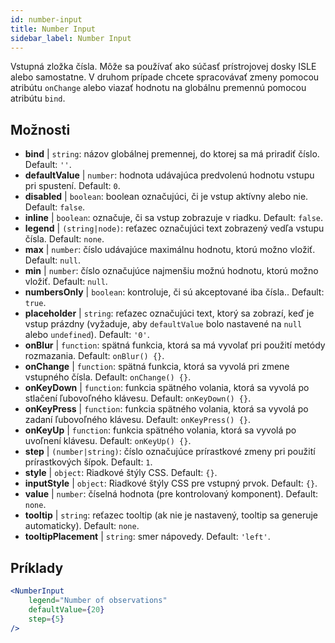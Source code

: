 ```yaml
---
id: number-input
title: Number Input
sidebar_label: Number Input
---
```


Vstupná zložka čísla. Môže sa používať ako súčasť prístrojovej dosky ISLE alebo samostatne. V druhom prípade chcete spracovávať zmeny pomocou atribútu `onChange` alebo viazať hodnotu na globálnu premennú pomocou atribútu `bind`.

## Možnosti

* __bind__ | `string`: názov globálnej premennej, do ktorej sa má priradiť číslo. Default: `''`.
* __defaultValue__ | `number`: hodnota udávajúca predvolenú hodnotu vstupu pri spustení. Default: `0`.
* __disabled__ | `boolean`: boolean označujúci, či je vstup aktívny alebo nie. Default: `false`.
* __inline__ | `boolean`: označuje, či sa vstup zobrazuje v riadku. Default: `false`.
* __legend__ | `(string|node)`: reťazec označujúci text zobrazený vedľa vstupu čísla. Default: `none`.
* __max__ | `number`: číslo udávajúce maximálnu hodnotu, ktorú možno vložiť. Default: `null`.
* __min__ | `number`: číslo označujúce najmenšiu možnú hodnotu, ktorú možno vložiť. Default: `null`.
* __numbersOnly__ | `boolean`: kontroluje, či sú akceptované iba čísla.. Default: `true`.
* __placeholder__ | `string`: reťazec označujúci text, ktorý sa zobrazí, keď je vstup prázdny (vyžaduje, aby `defaultValue` bolo nastavené na `null` alebo `undefined`). Default: `'0'`.
* __onBlur__ | `function`: spätná funkcia, ktorá sa má vyvolať pri použití metódy rozmazania. Default: `onBlur() {}`.
* __onChange__ | `function`: spätná funkcia, ktorá sa vyvolá pri zmene vstupného čísla. Default: `onChange() {}`.
* __onKeyDown__ | `function`: funkcia spätného volania, ktorá sa vyvolá po stlačení ľubovoľného klávesu. Default: `onKeyDown() {}`.
* __onKeyPress__ | `function`: funkcia spätného volania, ktorá sa vyvolá po zadaní ľubovoľného klávesu. Default: `onKeyPress() {}`.
* __onKeyUp__ | `function`: funkcia spätného volania, ktorá sa vyvolá po uvoľnení klávesu. Default: `onKeyUp() {}`.
* __step__ | `(number|string)`: číslo označujúce prírastkové zmeny pri použití prírastkových šípok. Default: `1`.
* __style__ | `object`: Riadkové štýly CSS. Default: `{}`.
* __inputStyle__ | `object`: Riadkové štýly CSS pre vstupný prvok. Default: `{}`.
* __value__ | `number`: číselná hodnota (pre kontrolovaný komponent). Default: `none`.
* __tooltip__ | `string`: reťazec tooltip (ak nie je nastavený, tooltip sa generuje automaticky). Default: `none`.
* __tooltipPlacement__ | `string`: smer nápovedy. Default: `'left'`.


## Príklady

```jsx live
<NumberInput
    legend="Number of observations"
    defaultValue={20}
    step={5}
/>
```

